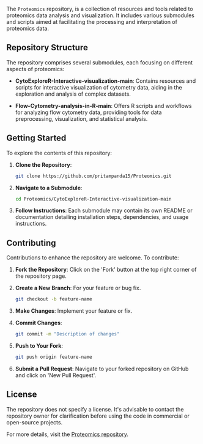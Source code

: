 The `Proteomics` repository, is a collection of resources and tools related to proteomics data analysis and visualization. It includes various submodules and scripts aimed at facilitating the processing and interpretation of proteomics data.

## Repository Structure

The repository comprises several submodules, each focusing on different aspects of proteomics:

- **CytoExploreR-Interactive-visualization-main**: Contains resources and scripts for interactive visualization of cytometry data, aiding in the exploration and analysis of complex datasets.

- **Flow-Cytometry-analysis-in-R-main**: Offers R scripts and workflows for analyzing flow cytometry data, providing tools for data preprocessing, visualization, and statistical analysis.

## Getting Started

To explore the contents of this repository:

1. **Clone the Repository**:
   ```bash
   git clone https://github.com/pritampanda15/Proteomics.git
   ```

2. **Navigate to a Submodule**:
   ```bash
   cd Proteomics/CytoExploreR-Interactive-visualization-main
   ```

3. **Follow Instructions**: Each submodule may contain its own README or documentation detailing installation steps, dependencies, and usage instructions.

## Contributing

Contributions to enhance the repository are welcome. To contribute:

1. **Fork the Repository**: Click on the 'Fork' button at the top right corner of the repository page.

2. **Create a New Branch**: For your feature or bug fix.
   ```bash
   git checkout -b feature-name
   ```

3. **Make Changes**: Implement your feature or fix.

4. **Commit Changes**:
   ```bash
   git commit -m "Description of changes"
   ```

5. **Push to Your Fork**:
   ```bash
   git push origin feature-name
   ```

6. **Submit a Pull Request**: Navigate to your forked repository on GitHub and click on 'New Pull Request'.

## License

The repository does not specify a license. It's advisable to contact the repository owner for clarification before using the code in commercial or open-source projects.

For more details, visit the [Proteomics repository](https://github.com/pritampanda15/Proteomics). 
